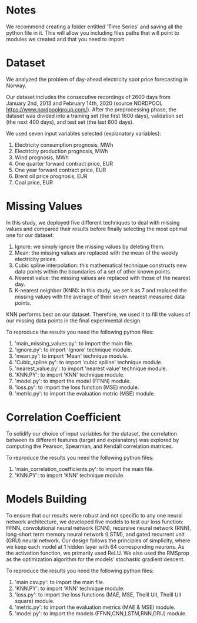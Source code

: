 # Notes
We recommend creating a folder entitled 'Time Series' and saving all the python file in it. This will allow you including files paths that will point to modules we created and that you need to import

# Dataset
We analyzed the problem of day-ahead electricity spot price forecasting in Norway. 

Our dataset includes the consecutive recordings of 2600 days from January 2nd, 2013 and February 14th, 2020 (source NORDPOOL https://www.nordpoolgroup.com/). After the preprocessing phase, the dataset was divided into a training set (the first 1600 days), validation set (the next 400 days), and test set (the last 600 days).

We used seven input variables selected (explanatory variables):

1. Electricity consumption prognosis, MWh
2. Electricity production prognosis, MWh
3. Wind prognosis, MWh
4. One quarter forward contract price, EUR
5. One year forward contract price, EUR
6. Brent oil price prognosis, EUR
7. Coal price, EUR

# Missing Values
In this study, we deployed five different techniques to deal with missing values and compared their results before finally selecting the most optimal one for our dataset:

1. Ignore: we simply ignore the missing values by deleting them.
2. Mean: the missing values are replaced with the mean of the weekly electricity prices. 
3. Cubic spline interpolation: this mathematical technique constructs new data points within the boundaries of a set of other known points. 
4. Nearest value: the missing values are replaced with those of the nearest day. 
5. K-nearest neighbor (KNN): in this study, we set k as 7 and replaced the missing values with the average of their seven nearest measured data points.  

KNN performs best on our dataset. Therefore, we used it to fill the values of our missing data points in the final experimental design. 

To reproduce the results you need the following python files:
1. 'main_missing_values.py': to import the main file.
2. 'ignore.py': to import 'Ignore' technique module.
3. 'mean.py': to import 'Mean' technique module.
4. 'Cubic_spline.py': to import 'cubic spiline' technique module.
5. 'nearest_value.py': to import 'nearest value' technique module.
6. 'KNN.PY': to import 'KNN' technique module.
7. 'model.py': to import the model (FFNN) module.
8. 'loss.py': to import the loss function (MSE) module.
9. 'metric.py': to import the evaluation metric (MSE) module.

# Correlation Coefficient
To solidify our choice of input variables for the dataset, the correlation between its different features (target and explanatory) was explored by computing the Pearson, Spearman, and Kendall correlation matrices.

To reproduce the results you need the following python files:
1. 'main_correlation_coefficients.py': to import the main file.
2. 'KNN.PY': to import 'KNN' technique module.

# Models Building
To ensure that our results were robust and not specific to any one neural network architecture, we developed five models to test our loss function: FFNN, convolutional neural network (CNN), recursive neural network (RNN), long-short term memory neural network (LSTM), and gated recurrent unit (GRU) neural network.
Our design follows the principles of simplicity, where we keep each model at 1 hidden layer with 64 corresponding neurons. As the activation function, we primarily used ReLU. We also used the RMSprop as the optimization algorithm for the models’ stochastic gradient descent.


To reproduce the results you need the following python files:
1. 'main csv.py': to import the main file.
2. 'KNN.PY': to import 'KNN' technique module.
3. 'loss.py': to import the loss functions (MAE, MSE, Theill UII, Theill UII square) module.
4. 'metric.py': to import the evaluation metrics (MAE & MSE) module.
5. 'model.py': to import the models (FFNN,CNN,LSTM,RNN,GRU) module.
